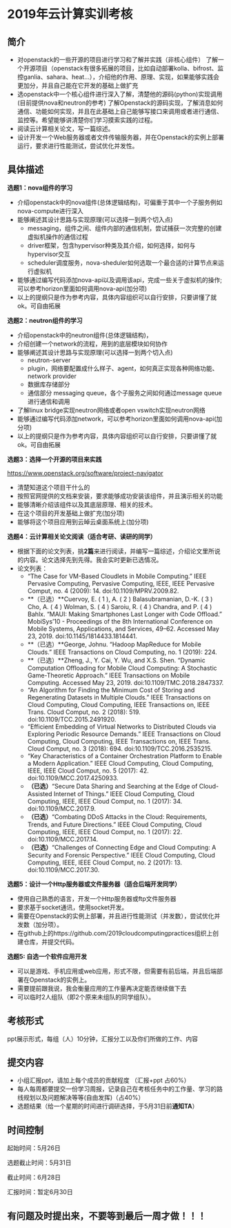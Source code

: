 # 2019年云计算实训考核

## 简介

- 对openstack的一些开源的项目进行学习和了解并实践（非核心组件）
  了解一个开源项目（openstack有很多拓展的项目，比如自动部署kolla、bifrost、监控ganlia、sahara、heat…），介绍他的作用、原理、实现，如果能够实践会更加分，并且自己能在它开发的基础上做扩充
- 选openstack中一个核心组件进行深入了解，清楚他的源码(python)实现调用(目前提供nova和neutron的参考)
  了解Openstack的源码实现，了解消息如何通信、功能如何实现，并且在此基础上自己能够写接口来调用或者进行通信、监控等。希望能够讲清楚你们学习摸索实践的过程。
- 阅读云计算相关论文，写一篇综述。
- 设计开发一个Web服务器或者文件传输服务器，并在Openstack的实例上部署运行，要求进行性能测试，尝试优化并发性。

## 具体描述

**选题1：nova组件的学习**

- 介绍openstack中的nova组件(总体逻辑结构)，可偏重于其中一个子服务例如nova-compute进行深入
- 能够阐述其设计思路与实现原理(可以选择一到两个切入点)
  - messaging，组件之间、组件内部的通信机制，尝试捕获一次完整的创建虚拟机操作的通信过程
  - driver框架，包含hypervisor种类及其介绍，如何选择，如何与hypervisor交互
  - scheduler调度服务，nova-sheduler如何选取一个最合适的计算节点来运行虚拟机
- 能够通过编写代码添加nova-api以及调用该api，完成一些关于虚拟机的操作;可以参考horizon里面如何调用nova-api(加分项)
- 以上的提纲只是作为参考内容，具体内容组织可以自行安排，只要讲懂了就ok。可自由拓展

**选题2：neutron组件的学习**

- 介绍openstack中的neutron组件(总体逻辑结构)，
- 介绍创建一个network的流程，用到的底层模块如何协作
- 能够阐述其设计思路与实现原理(可以选择一到两个切入点)
  - neutron-server
  - plugin，网络要配置成什么样子、agent，如何真正实现各种网络功能、network provider
  - 数据库存储部分
  - 通信部分 messaging queue，各个子服务之间如何通过message queue进行通信和调用
- 了解linux bridge实现neutron网络或者open vswitch实现neutron网络
- 能够通过编写代码添加network，可以参考horizon里面如何调用nova-api(加分项)
- 以上的提纲只是作为参考内容，具体内容组织可以自行安排，只要讲懂了就ok。可自由拓展

**选题3：选择一个开源的项目来实践**

https://www.openstack.org/software/project-navigator

- 清楚知道这个项目干什么的 
- 按照官网提供的文档来安装，要求能够成功安装该组件，并且演示相关的功能
- 能够清晰介绍该组件以及其底层原理、相关的技术。
- 在这个项目的开发基础上做扩充(加分项)
- 能够将这个项目应用到云晫云桌面系统上(加分项)

**选题4：云计算相关论文阅读（适合考研、读研的同学）**

- 根据下面的论文列表，挑**2篇**来进行阅读，并编写一篇综述，介绍论文里所说的内容。论文选择先到先得。我会实时更新已选情况。
- 论文列表：
  - “The Case for VM-Based Cloudlets in Mobile Computing.” IEEE Pervasive Computing, Pervasive Computing, IEEE, IEEE Pervasive Comput, no. 4 (2009): 14. doi:10.1109/MPRV.2009.82.
  - **（已选）**Cuervoy, E. ( 1 ), A. ( 2 ) Balasubramanian, D.-K. ( 3 ) Cho, A. ( 4 ) Wolman, S. ( 4 ) Saroiu, R. ( 4 ) Chandra, and P. ( 4 ) Bahlx. “MAUI: Making Smartphones Last Longer with Code Offload.” MobiSys’10 - Proceedings of the 8th International Conference on Mobile Systems, Applications, and Services, 49–62. Accessed May 23, 2019. doi:10.1145/1814433.1814441.
  - **（已选）**George, Johnu. “Hadoop MapReduce for Mobile Clouds.” IEEE Transactions on Cloud Computing, no. 1 (2019): 224.
  - **（已选）**Zheng, J., Y. Cai, Y. Wu, and X.S. Shen. “Dynamic Computation Offloading for Mobile Cloud Computing: A Stochastic Game-Theoretic Approach.” IEEE Transactions on Mobile Computing. Accessed May 23, 2019. doi:10.1109/TMC.2018.2847337.
  - “An Algorithm for Finding the Minimum Cost of Storing and Regenerating Datasets in Multiple Clouds.” IEEE Transactions on Cloud Computing, Cloud Computing, IEEE Transactions on, IEEE Trans. Cloud Comput, no. 2 (2018): 519. doi:10.1109/TCC.2015.2491920.
  - “Efficient Embedding of Virtual Networks to Distributed Clouds via Exploring Periodic Resource Demands.” IEEE Transactions on Cloud Computing, Cloud Computing, IEEE Transactions on, IEEE Trans. Cloud Comput, no. 3 (2018): 694. doi:10.1109/TCC.2016.2535215.
  - “Key Characteristics of a Container Orchestration Platform to Enable a Modern Application.” IEEE Cloud Computing, Cloud Computing, IEEE, IEEE Cloud Comput, no. 5 (2017): 42. doi:10.1109/MCC.2017.4250933.
  - **（已选）**“Secure Data Sharing and Searching at the Edge of Cloud-Assisted Internet of Things.” IEEE Cloud Computing, Cloud Computing, IEEE, IEEE Cloud Comput, no. 1 (2017): 34. doi:10.1109/MCC.2017.9.
  - **（已选）**“Combating DDoS Attacks in the Cloud: Requirements, Trends, and Future Directions.” IEEE Cloud Computing, Cloud Computing, IEEE, IEEE Cloud Comput, no. 1 (2017): 22. doi:10.1109/MCC.2017.14.
  - **（已选）**“Challenges of Connecting Edge and Cloud Computing: A Security and Forensic Perspective.” IEEE Cloud Computing, Cloud Computing, IEEE, IEEE Cloud Comput, no. 2 (2017): 13. doi:10.1109/MCC.2017.30.

**选题5：设计一个Http服务器或文件服务器（适合后端开发同学）**

* 使用自己熟悉的语言，开发一个Http服务器或ftp文件服务器
* 要求基于socket通讯，使用socket开发。
* 需要在Openstack的实例上部署，并且进行性能测试（并发数），尝试优化并发数（加分项）。
* 在github上的https://github.com/2019cloudcomputingpractices组织上创建仓库，并提交代码。

**选题5: 自选一个软件应用开发**

- 可以是游戏、手机应用或web应用，形式不限，但需要有前后端，并且后端部署在Openstack的实例上。
- 需要提前跟我说，我会衡量应用的工作量再决定能否继续做下去
- 可以临时2人组队（即2个原来未组队的同学组队）。

## 考核形式

ppt展示形式，每组（人）10分钟，汇报分工以及你们所做的工作、内容

## 提交内容

- 小组汇报ppt，请加上每个成员的贡献程度 （汇报+ppt 占60%）
- 每人每周都要提交一份学习周报，记录自己在考核任务中的工作量、学习的路线规划以及问题解决等等(自由发挥)（占40%）
- 选题结果（给一个星期的时间进行调研选择，于5月31日前**通知TA**）

## 时间控制

起始时间：5月26日

选题截止时间：5月31日

截止时间：6月28日

汇报时间：暂定6月30日

## 有问题及时提出来，不要等到最后一周才做！！！